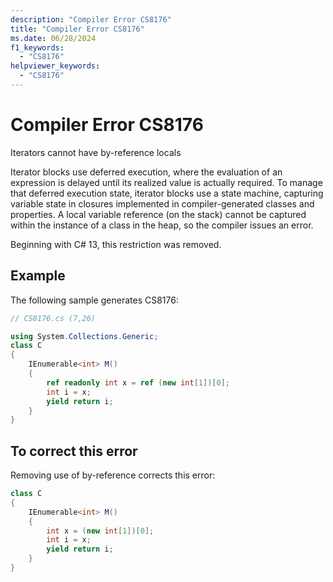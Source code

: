 ```yaml
---
description: "Compiler Error CS8176"
title: "Compiler Error CS8176"
ms.date: 06/28/2024
f1_keywords:
  - "CS8176"
helpviewer_keywords:
  - "CS8176"
---
```

# Compiler Error CS8176

Iterators cannot have by-reference locals

Iterator blocks use deferred execution, where the evaluation of an expression is delayed until its realized value is actually required. To manage that deferred execution state, iterator blocks use a state machine, capturing variable state in closures implemented in compiler-generated classes and properties.  A local variable reference (on the stack) cannot be captured within the instance of a class in the heap, so the compiler issues an error.

Beginning with C# 13, this restriction was removed.

## Example

 The following sample generates CS8176:

```csharp
// CS8176.cs (7,26)

using System.Collections.Generic;
class C
{
    IEnumerable<int> M()
    {
        ref readonly int x = ref (new int[1])[0];
        int i = x;
        yield return i;
    }
}
```

## To correct this error

Removing use of by-reference corrects this error:

```csharp
class C
{
    IEnumerable<int> M()
    {
        int x = (new int[1])[0];
        int i = x;
        yield return i;
    }
}
```
